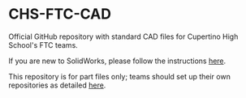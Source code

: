 # CHS-FTC-CAD

Official GitHub repository with standard CAD files for Cupertino High School's FTC teams.

If you are new to SolidWorks, please follow the instructions [here](https://docs.google.com/document/d/1BdSzkihQ_GFgm4gd7VzvgzL3zx-rMJMS8S4AE7KH2hE/edit?usp=sharing).

This repository is for part files only; teams should set up their own repositories as detailed [here](docs/GITHUB.md).
